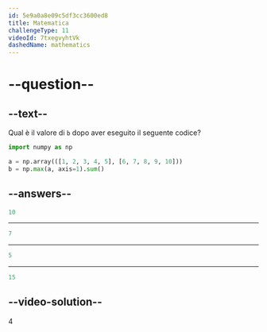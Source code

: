 ```yaml
---
id: 5e9a0a8e09c5df3cc3600ed8
title: Matematica
challengeType: 11
videoId: 7txegvyhtVk
dashedName: mathematics
---
```


# --question--

## --text--

Qual è il valore di `b` dopo aver eseguito il seguente codice?

```py
import numpy as np

a = np.array(([1, 2, 3, 4, 5], [6, 7, 8, 9, 10]))
b = np.max(a, axis=1).sum()
```

## --answers--

```py
10
```

---

```py
7
```

---

```py
5
```

---

```py
15
```

## --video-solution--

4

